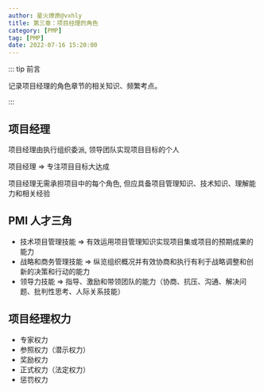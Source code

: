 ```yaml
---
author: 星火燎原@vxhly
title: 第三章：项目经理的角色
category: [PMP]
tag: [PMP]
date: 2022-07-16 15:20:00
---
```


::: tip 前言

记录项目经理的角色章节的相关知识、频繁考点。

:::

<!-- more -->

## 项目经理

项目经理由执行组织委派, 领导团队实现项目目标的个人

项目经理 => 专注项目目标大达成

项目经理无需承担项目中的每个角色, 但应具备项目管理知识、技术知识、理解能力和相关经验

## PMI 人才三角

- 技术项目管理技能 => 有效运用项目管理知识实现项目集或项目的预期成果的能力
- 战略和商务管理技能 => 纵览组织概况并有效协商和执行有利于战略调整和创新的决策和行动的能力
- 领导力技能 => 指导、激励和带领团队的能力（协商、抗压、沟通、解决问题、批判性思考、人际关系技能）

## 项目经理权力

- 专家权力
- 参照权力（潜示权力）
- 奖励权力
- 正式权力（法定权力）
- 惩罚权力
